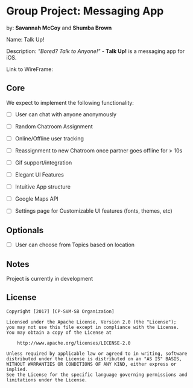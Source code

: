 # Group Project: Messaging App
by: **Savannah McCoy** and **Shumba Brown**



Name: Talk Up! 


Description: *"Bored? Talk to Anyone!"* - **Talk Up!** is a messaging app for iOS. 


Link to WireFrame: 

## Core

We expect to implement the following functionality:

* [ ] User can chat with anyone anonymously
* [ ] Random Chatroom Assignment
* [ ] Online/Offline user tracking
* [ ] Reassignment to new Chatroom once partner goes offline for > 10s
* [ ] Gif support/integration
* [ ] Elegant UI Features
* [ ] Intuitive App structure
* [ ] Google Maps API
* [ ] Settings page for Customizable UI features (fonts, themes, etc)


## Optionals

* [ ] User can choose from Topics based on location


## Notes

Project is currently in development

## License

    Copyright [2017] [CP-SVM-SB Organizaion]

    Licensed under the Apache License, Version 2.0 (the "License");
    you may not use this file except in compliance with the License.
    You may obtain a copy of the License at

        http://www.apache.org/licenses/LICENSE-2.0

    Unless required by applicable law or agreed to in writing, software
    distributed under the License is distributed on an "AS IS" BASIS,
    WITHOUT WARRANTIES OR CONDITIONS OF ANY KIND, either express or implied.
    See the License for the specific language governing permissions and
    limitations under the License.
